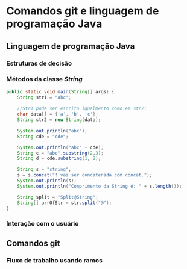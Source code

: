 # Comandos git e linguagem de programação Java

##  Linguagem de programação Java

### Estruturas de decisão

### Métodos da classe *String*

```Java
public static void main(String[] args) {
    String str1 = "abc";
    
    //Str1 pode ser escrito igualmento como em str2:
    char data[] = {'a', 'b', 'c'};
    String str2 = new String(data);
    
    System.out.println("abc");
    String cde = "cde";

    System.out.println("abc" + cde);
    String c = "abc".substring(2,3);
    String d = cde.substring(1, 2);

    String s = "string"; 
    s = s.concat("! vai ser concatenada com concat."); 
    System.out.println(s); 
    System.out.println("Comprimento da String é: " + s.length());

    String split = "Split@String"; 
    String[] arrOfStr = str.split("@");
}
```

### Interação com o usuário

## Comandos git

### Fluxo de trabalho usando ramos


